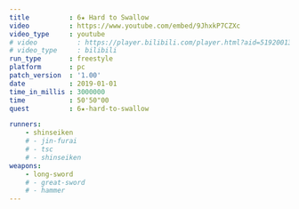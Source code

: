```yaml
---
title          : 6★ Hard to Swallow
video          : https://www.youtube.com/embed/9JhxkP7CZXc
video_type     : youtube
# video          : https://player.bilibili.com/player.html?aid=51920013
# video_type     : bilibili
run_type       : freestyle
platform       : pc
patch_version  : '1.00'
date           : 2019-01-01
time_in_millis : 3000000
time           : 50'50"00
quest          : 6★-hard-to-swallow

runners:
    - shinseiken
    # - jin-furai
    # - tsc
    # - shinseiken
weapons:
    - long-sword
    # - great-sword
    # - hammer
---
```

